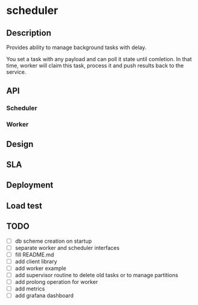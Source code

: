 # scheduler

## Description

Provides ability to manage background tasks with delay.

You set a task with any payload and can poll it state until comletion.
In that time, worker will claim this task, process it and push results back to the service.

## API

### Scheduler

### Worker

## Design

## SLA

## Deployment

## Load test

## TODO
- [ ] db scheme creation on startup
- [ ] separate worker and scheduler interfaces
- [ ] fill README.md
- [ ] add client library
- [ ] add worker example
- [ ] add supervisor routine to delete old tasks or to manage partitions
- [ ] add prolong operation for worker
- [ ] add metrics
- [ ] add grafana dashboard
